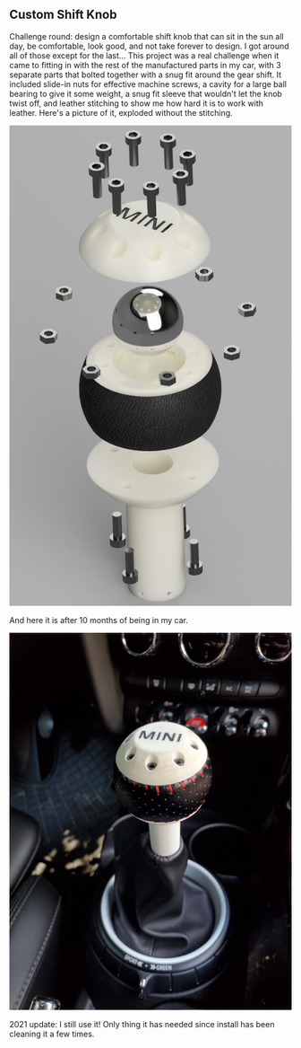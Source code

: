 ## Custom Shift Knob

Challenge round: design a comfortable shift knob that can sit in the sun all day, be comfortable, look good, and not take forever to design. I got around all of those except for the last... This project was a real challenge when it came to fitting in with the rest of the manufactured parts in my car, with 3 separate parts that bolted together with a snug fit around the gear shift. It included slide-in nuts for effective machine screws, a cavity for a large ball bearing to give it some weight, a snug fit sleeve that wouldn't let the knob twist off, and leather stitching to show me how hard it is to work with leather. Here's a picture of it, exploded without the stitching.

<img src="images/3dprints/shiftknob_rendered.jpg?raw=true"/>

And here it is after 10 months of being in my car.

<img src="images/3dprints/shiftknob.jpg?raw=true"/>

2021 update: I still use it! Only thing it has needed since install has been cleaning it a few times.
